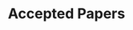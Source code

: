 ---
layout: indexcategory
title: "Accepted Papers"
include_collection: accepted
permalink: /accepted-papers
header_type: hero
header_img: /assets/img/dancing_banner_3.gif
index_sort_asc: true

og_title: GROUND - Accepted Papers
og_description: advancing GROup UNderstanding and robots' aDaptive behavior
og_type: website
og_image: assets/img/robots_fix.png
---